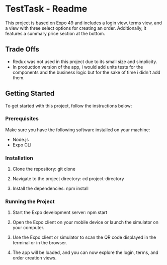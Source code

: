 # TestTask - Readme

This project is based on Expo 49 and includes a login view, terms view, and a view with three select options for creating an order. Additionally, it features a summary price section at the bottom.

## Trade Offs
- Redux was not used in this project due to its small size and simplicity.
- In production version of the app, i would add units tests for the components and the business logic but for the sake of time i didn't add them.

## Getting Started

To get started with this project, follow the instructions below:

### Prerequisites

Make sure you have the following software installed on your machine:

- Node.js
- Expo CLI

### Installation

1. Clone the repository: 
git clone <repository-url>

2. Navigate to the project directory:
cd project-directory


3. Install the dependencies:
npm install


### Running the Project

1. Start the Expo development server:
npm start
 

1. Open the Expo client on your mobile device or launch the simulator on your computer.

2. Use the Expo client or simulator to scan the QR code displayed in the terminal or in the browser.

3. The app will be loaded, and you can now explore the login, terms, and order creation views.
